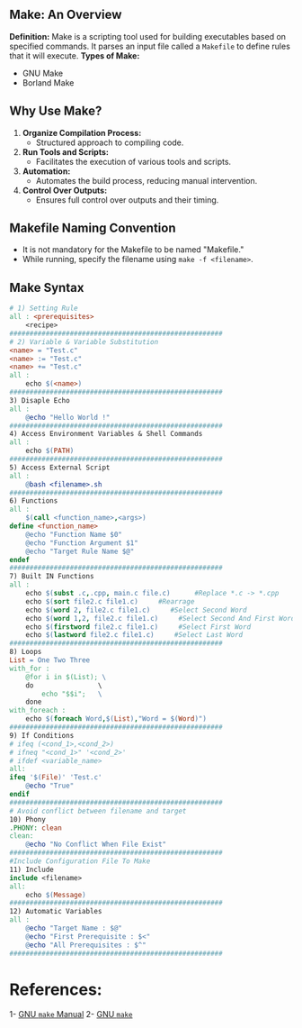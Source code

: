 ## Make: An Overview

**Definition:** Make is a scripting tool used for building executables based on specified commands. It parses an input file called a `Makefile` to define rules that it will execute.
**Types of Make:**
- GNU Make
- Borland Make

## Why Use Make?

1. **Organize Compilation Process:**
    - Structured approach to compiling code.
2. **Run Tools and Scripts:**
    - Facilitates the execution of various tools and scripts.
3. **Automation:**
    - Automates the build process, reducing manual intervention.
4. **Control Over Outputs:**
    - Ensures full control over outputs and their timing.

## Makefile Naming Convention

- It is not mandatory for the Makefile to be named "Makefile."
- While running, specify the filename using `make -f <filename>`.

## Make Syntax

```makefile
# 1) Setting Rule
all : <prerequisites>
	<recipe>
#####################################################
# 2) Variable & Variable Substitution
<name> = "Test.c"
<name> := "Test.c"
<name> += "Test.c"
all :
	echo $(<name>)
#####################################################
3) Disaple Echo
all : 
	@echo "Hello World !"
#####################################################
4) Access Environment Variables & Shell Commands
all : 
	echo $(PATH)
#####################################################
5) Access External Script
all : 
	@bash <filename>.sh
#####################################################
6) Functions
all :
	$(call <function_name>,<args>)
define <function_name>
	@echo "Function Name $0"
	@echo "Function Argument $1"
	@echo "Target Rule Name $@"
endef
#####################################################
7) Built IN Functions
all :
	echo $(subst .c,.cpp, main.c file.c)      #Replace *.c -> *.cpp
	echo $(sort file2.c file1.c)     #Rearrage
	echo $(word 2, file2.c file1.c)     #Select Second Word
	echo $(word 1,2, file2.c file1.c)     #Select Second And First Word
	echo $(firstword file2.c file1.c)     #Select First Word
	echo $(lastword file2.c file1.c)     #Select Last Word
#####################################################
8) Loops
List = One Two Three
with_for :
    @for i in $(List); \
    do                \
        echo "$$i";   \
    done
with_foreach :
	echo $(foreach Word,$(List),"Word = $(Word)")
#####################################################
9) If Conditions
# ifeq (<cond_1>,<cond_2>)
# ifneq "<cond_1>" '<cond_2>'
# ifdef <variable_name>
all:
ifeq '$(File)' 'Test.c'
	@echo "True"
endif
#####################################################
# Avoid conflict between filename and target
10) Phony
.PHONY: clean
clean:
	@echo "No Conflict When File Exist"
#####################################################
#Include Configuration File To Make
11) Include
include <filename>
all:
	echo $(Message)
#####################################################
12) Automatic Variables
all : 
	@echo "Target Name : $@"
	@echo "First Prerequisite : $<"
	@echo "All Prerequisites : $^"
#####################################################
```  


# References:

1- [GNU `make` Manual](https://www.gnu.org/software/make/manual/html_node/index.html)
2- [GNU `make`](https://www.gnu.org/software/make/manual/html_node/index.html)